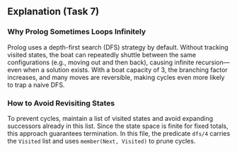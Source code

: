 ## Explanation (Task 7)

### Why Prolog Sometimes Loops Infinitely

Prolog uses a depth-first search (DFS) strategy by default. Without tracking visited states, the boat can repeatedly shuttle between the same configurations (e.g., moving out and then back), causing infinite recursion—even when a solution exists. With a boat capacity of 3, the branching factor increases, and many moves are reversible, making cycles even more likely to trap a naive DFS.

### How to Avoid Revisiting States

To prevent cycles, maintain a list of visited states and avoid expanding successors already in this list. Since the state space is finite for fixed totals, this approach guarantees termination. In this file, the predicate `dfs/4` carries the `Visited` list and uses `member(Next, Visited)` to prune cycles.